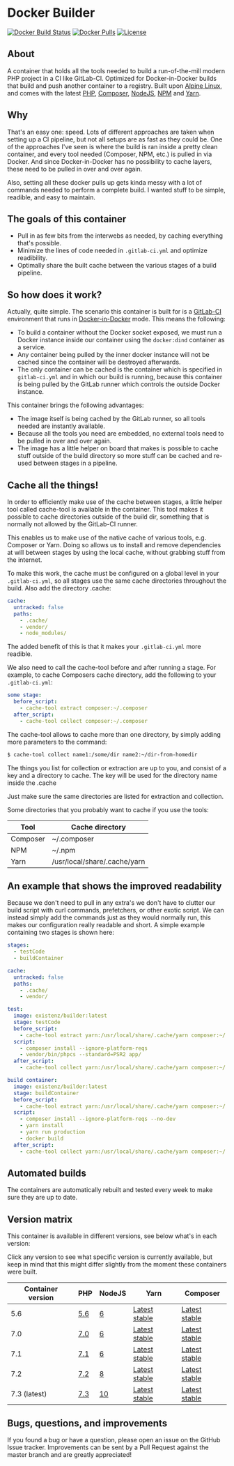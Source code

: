 # Docker Builder

[![Docker Build Status](https://img.shields.io/travis/eXistenZNL/Docker-Builder.svg?style=flat-square)](https://travis-ci.org/eXistenZNL/Docker-Builder) [![Docker Pulls](https://img.shields.io/docker/pulls/existenz/builder.svg?style=flat-square)](https://hub.docker.com/r/existenz/builder/) [![License](https://img.shields.io/github/license/existenznl/docker-builder.svg?style=flat-square)](https://github.com/eXistenZNL/Docker-Builder/blob/master/LICENSE)

## About
A container that holds all the tools needed to build a run-of-the-mill modern PHP project in a CI like GitLab-CI.
Optimized for Docker-in-Docker builds that build and push another container to a registry.
Built upon [Alpine Linux](https://alpinelinux.org/), and comes with the latest [PHP](https://secure.php.net/),
[Composer](https://getcomposer.org/), [NodeJS](https://nodejs.org/en/), [NPM](https://www.npmjs.com/) and
[Yarn](https://yarnpkg.com/lang/en/).

## Why
That's an easy one: speed. Lots of different approaches are taken when setting up a CI pipeline, but not all setups are
as fast as they could be. One of the approaches I've seen is where the build is ran inside a pretty clean container, and
every tool needed (Composer, NPM, etc.) is pulled in via Docker. And since Docker-in-Docker has no possibility to cache
layers, these need to be pulled in over and over again.

Also, setting all these docker pulls up gets kinda messy with a lot of commands needed to perform a complete build. I
wanted stuff to be simple, readible, and easy to maintain.

## The goals of this container

- Pull in as few bits from the interwebs as needed, by caching everything that's possible.
- Minimize the lines of code needed in `.gitlab-ci.yml` and optimize readibility.
- Optimally share the built cache between the various stages of a build pipeline.

## So how does it work?

Actually, quite simple. The scenario this container is built for is a
[GitLab-CI](https://about.gitlab.com/features/gitlab-ci-cd/) environment that runs in
[Docker-in-Docker](https://docs.gitlab.com/ce/ci/docker/using_docker_build.html#use-docker-in-docker-executor) mode.
This means the following:
- To build a container without the Docker socket exposed, we must run a Docker instance inside our container using the
`docker:dind` container as a service.
- Any container being pulled by the inner docker instance will not be cached since the container will be destroyed
afterwards.
- The only container can be cached is the container which is specified in `gitlab-ci.yml` and in which our build is
running, because this container is being pulled by the GitLab runner which controls the outside Docker instance.

This container brings the following advantages:
- The image itself is being cached by the GitLab runner, so all tools needed are instantly available.
- Because all the tools you need are embedded, no external tools need to be pulled in over and over again.
- The image has a little helper on board that makes is possible to cache stuff outside of the build directory so more
stuff can be cached and re-used between stages in a pipeline.

## Cache all the things!

In order to efficiently make use of the cache between stages, a little helper tool called cache-tool is available in the
container. This tool makes it possible to cache directories outside of the build dir, something that is normally not
allowed by the GitLab-CI runner.

This enables us to make use of the native cache of various tools, e.g. Composer or Yarn. Doing
so allows us to install and remove dependencies at will between stages by using the local cache, without grabbing stuff
from the internet.

To make this work, the cache must be configured on a global level in your `.gitlab-ci.yml`, so all stages use the same
cache directories throughout the build. Also add the directory .cache:

```yaml
cache:
  untracked: false
  paths:
    - .cache/
    - vendor/
    - node_modules/
```

The added benefit of this is that it makes your `.gitlab-ci.yml` more readible.

We also need to call the cache-tool before and after running a stage.
For example, to cache Composers cache directory, add the following to your `.gitlab-ci.yml`:

```yaml
some stage:
  before_script:
    - cache-tool extract composer:~/.composer
  after_script:
    - cache-tool collect composer:~/.composer
```
The cache-tool allows to cache more than one directory, by simply adding more parameters to the command:
```bash
$ cache-tool collect name1:/some/dir name2:~/dir-from-homedir
```

The things you list for collection or extraction are up to you, and consist of a key and a directory to cache. The key
will be used for the directory name inside the .cache

Just make sure the same directories are listed for extraction and collection.

Some directories that you probably want to cache if you use the tools:

| Tool     | Cache directory              |
| ---------|------------------------------|
| Composer | ~/.composer                  |
| NPM      | ~/.npm                       |
| Yarn     | /usr/local/share/.cache/yarn |

## An example that shows the improved readability

Because we don't need to pull in any extra's we don't have to clutter our build script with curl commands, prefetchers,
or other exotic script. We can instead simply add the commands just as they would normally run, this makes our
configuration really readable and short. A simple example containing two stages is shown here:

```yaml
stages:
  - testCode
  - buildContainer

cache:
  untracked: false
  paths:
    - .cache/
    - vendor/

test:
  image: existenz/builder:latest
  stage: testCode
  before_script:
    - cache-tool extract yarn:/usr/local/share/.cache/yarn composer:~/.composer
  script:
    - composer install --ignore-platform-reqs
    - vendor/bin/phpcs --standard=PSR2 app/
  after_script:
    - cache-tool collect yarn:/usr/local/share/.cache/yarn composer:~/.composer

build container:
  image: existenz/builder:latest
  stage: buildContainer
  before_script:
    - cache-tool extract yarn:/usr/local/share/.cache/yarn composer:~/.composer
  script:
    - composer install --ignore-platform-reqs --no-dev
    - yarn install
    - yarn run production
    - docker build
  after_script:
    - cache-tool collect yarn:/usr/local/share/.cache/yarn composer:~/.composer
```

## Automated builds

The containers are automatically rebuilt and tested every week to make sure they are up to date.

## Version matrix

This container is available in different versions, see below what's in each version:

Click any version to see what specific version is currently available, but keep in mind that this might differ slightly from the moment these containers were built.

| Container version | PHP                                                                     | NodeJS                                                             | Yarn                                          | Composer                                  |
| ------------------|-------------------------------------------------------------------------|--------------------------------------------------------------------|-----------------------------------------------|-------------------------------------------|
| 5.6               | [5.6](https://pkgs.alpinelinux.org/package/v3.5/main/x86_64/php5)       | [6](https://pkgs.alpinelinux.org/package/v3.5/main/x86_64/nodejs)  | [Latest stable](https://yarnpkg.com/lang/en/) | [Latest stable](https://getcomposer.org/) |
| 7.0               | [7.0](https://pkgs.alpinelinux.org/package/v3.5/community/x86_64/php7)  | [6](https://pkgs.alpinelinux.org/package/v3.5/main/x86_64/nodejs)  | [Latest stable](https://yarnpkg.com/lang/en/) | [Latest stable](https://getcomposer.org/) |
| 7.1               | [7.1](https://pkgs.alpinelinux.org/package/v3.6/community/x86_64/php7)  | [6](https://pkgs.alpinelinux.org/package/v3.6/main/x86_64/nodejs)  | [Latest stable](https://yarnpkg.com/lang/en/) | [Latest stable](https://getcomposer.org/) |
| 7.2               | [7.2](https://pkgs.alpinelinux.org/package/v3.8/community/x86_64/php7)  | [8](https://pkgs.alpinelinux.org/package/v3.8/main/x86_64/nodejs)  | [Latest stable](https://yarnpkg.com/lang/en/) | [Latest stable](https://getcomposer.org/) |
| 7.3 (latest)      | [7.3](https://pkgs.alpinelinux.org/package/v3.10/community/x86_64/php7) | [10](https://pkgs.alpinelinux.org/package/v3.9/main/x86_64/nodejs) | [Latest stable](https://yarnpkg.com/lang/en/) | [Latest stable](https://getcomposer.org/) |

## Bugs, questions, and improvements

If you found a bug or have a question, please open an issue on the GitHub Issue tracker.
Improvements can be sent by a Pull Request against the master branch and are greatly appreciated!